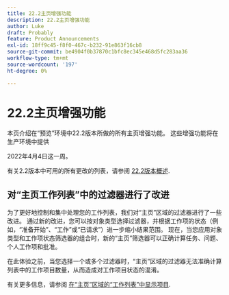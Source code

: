 ```yaml
---
title: 22.2主页增强功能
description: 22.2主页增强功能
author: Luke
draft: Probably
feature: Product Announcements
exl-id: 18ff9c45-f8f0-467c-b232-91e863f16cb8
source-git-commit: be4904f0b37870c1bfc8ec345e468d5fc283aa36
workflow-type: tm+mt
source-wordcount: '197'
ht-degree: 0%

---
```


# 22.2主页增强功能

本页介绍在“预览”环境中22.2版本所做的所有主页增强功能。 这些增强功能将在生产环境中提供

<!--
<MadCap:conditionalText data-mc-conditions="QuicksilverOrClassic.Draft mode">
in January 2022
</MadCap:conditionalText>
-->

2022年4月4日这一周。

有关2.2版本中可用的所有更改的列表，请参阅 [22.2版本概述](../../../product-announcements/product-releases/22.2-release-activity/22-2-release-overview.md).

## 对“主页工作列表”中的过滤器进行了改进

为了更好地控制和集中处理您的工作列表，我们对“主页”区域的过滤器进行了一些改进。 通过新的改进，您可以按对象类型选择过滤器，并根据工作项的状态（例如，“准备开始”、“工作”或“已请求”）进一步缩小结果范围。 现在，当您应用对象类型和工作项状态筛选器的组合时，新的“主页”筛选器可以正确计算任务、问题、个人工作项和批准。

在此体验之前，当您选择一个或多个过滤器时，“主页”区域的过滤器无法准确计算列表中的工作项目数量，从而造成对工作项目状态的混淆。

有关更多信息，请参阅 [在“主页”区域的“工作列表”中显示项目](../../../workfront-basics/using-home/using-the-home-area/display-items-in-home-work-list.md).

